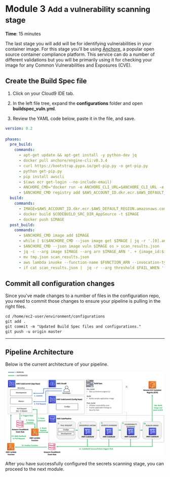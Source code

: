 # Module 3 <small>Add a vulnerability scanning stage</small>

**Time**: 15 minutes

The last stage you will add will be for identifying vulnerabilities in your container image.  For this stage you'll be using <a href="https://anchore.com/opensource/" target="_blank">Anchore</a>, a popular open source container compliance platform.  This service can do a number of different validations but you will be primarily using it for checking your image for any Common Vulnerabilities and Exposures (CVE).

## Create the Build Spec file

1.  Click on your Cloud9 IDE tab.

2.  In the left file tree, expand the **configurations** folder and open **buildspec_vuln.yml**.

3.  Review the YAML code below, paste it in the file, and save.

```yaml
version: 0.2

phases: 
  pre_build: 
    commands:
      - apt-get update && apt-get install -y python-dev jq
      - docker pull anchore/engine-cli:v0.3.4
      - curl https://bootstrap.pypa.io/get-pip.py -o get-pip.py  
      - python get-pip.py
      - pip install awscli
      - $(aws ecr get-login --no-include-email)
      - ANCHORE_CMD="docker run -e ANCHORE_CLI_URL=$ANCHORE_CLI_URL -e ANCHORE_CLI_USER=$ANCHORE_CLI_USER -e ANCHORE_CLI_PASS=$ANCHORE_CLI_PASS anchore/engine-cli:v0.3.4 anchore-cli"
      - $ANCHORE_CMD registry add $AWS_ACCOUNT_ID.dkr.ecr.$AWS_DEFAULT_REGION.amazonaws.com awsauto awsauto --registry-type=awsecr || return 0
  build: 
    commands:
      - IMAGE=$AWS_ACCOUNT_ID.dkr.ecr.$AWS_DEFAULT_REGION.amazonaws.com/$IMAGE_REPO_NAME
      - docker build $CODEBUILD_SRC_DIR_AppSource -t $IMAGE
      - docker push $IMAGE
  post_build:
    commands:
      - $ANCHORE_CMD image add $IMAGE
      - while [ $($ANCHORE_CMD --json image get $IMAGE | jq -r '.[0].analysis_status') != "analyzed" ]; do sleep 1; done
      - $ANCHORE_CMD --json image vuln $IMAGE os > scan_results.json
      - jq -c --arg image $IMAGE --arg arn $IMAGE_ARN '. + {image_id:$image, image_arn:$arn}' scan_results.json >> tmp.json
      - mv tmp.json scan_results.json
      - aws lambda invoke --function-name $FUNCTION_ARN --invocation-type RequestResponse --payload file://scan_results.json outfile
      - if cat scan_results.json |  jq -r --arg threshold $FAIL_WHEN '.vulnerabilities[] | (.severity==$threshold)' | grep -q true; then echo "Vulnerabilties Found" && exit 1; fi
```

## Commit all configuration changes

Since you've made changes to a number of files in the configuration repo, you need to commit those changes to ensure your pipeline is pulling in the right files.

```
cd /home/ec2-user/environment/configurations
git add .
git commit -m "Updated Build Spec files and configurations."
git push -u origin master
```

---

## Pipeline Architecture

Below is the current architecture of your pipeline.

![Architecture](./images/03-arch.png "Pipeline Architecture")

After you have successfully configured the secrets scanning stage, you can proceed to the next module.